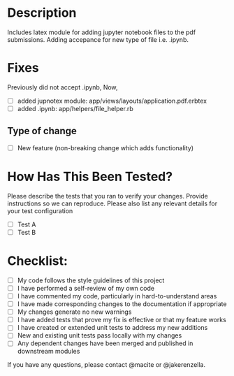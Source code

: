 # Description

Includes latex module for adding jupyter notebook files to the pdf submissions. Adding accepance for new type of file i.e. .ipynb.

# Fixes 
Previously did not accept .ipynb, Now,
- [ ] added jupnotex module: app/views/layouts/application.pdf.erbtex
- [ ] added .ipynb: app/helpers/file_helper.rb

## Type of change

- [ ] New feature (non-breaking change which adds functionality)

# How Has This Been Tested?

Please describe the tests that you ran to verify your changes. Provide instructions so we can reproduce. Please also list any relevant details for your test configuration

- [ ] Test A
- [ ] Test B

# Checklist:

- [ ] My code follows the style guidelines of this project
- [ ] I have performed a self-review of my own code
- [ ] I have commented my code, particularly in hard-to-understand areas
- [ ] I have made corresponding changes to the documentation if appropriate
- [ ] My changes generate no new warnings
- [ ] I have added tests that prove my fix is effective or that my feature works
- [ ] I have created or extended unit tests to address my new additions
- [ ] New and existing unit tests pass locally with my changes
- [ ] Any dependent changes have been merged and published in downstream modules

If you have any questions, please contact @macite or @jakerenzella.
